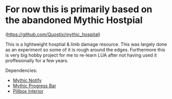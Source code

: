 # For now this is primarily based on the abandoned Mythic Hostpial
(https://github.com/Quostix/mythic_hospital)

This is a lightweight hosptial & limb damage resource. This was largely done as an experiment so some of it is rough around the edges. Furthermore this is very big hobby project for me to re-learn LUA after not having used it proffesionally for a few years.

Dependencies:
- [Mythic Notify](https://github.com/mythicrp/mythic_notify)
- [Mythic Progress Bar](https://github.com/mythicrp/mythic_progbar)
- [Pillbox Interior](https://forum.fivem.net/t/release-pillbox-hospital-by-jobscraft/209288)
